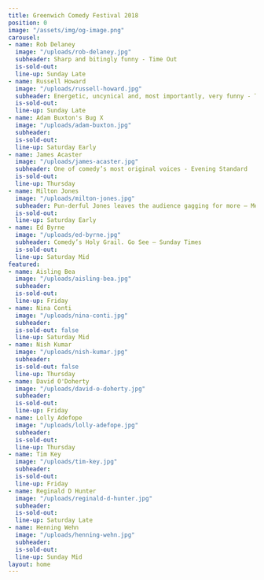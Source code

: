 ```yaml
---
title: Greenwich Comedy Festival 2018
position: 0
image: "/assets/img/og-image.png"
carousel:
- name: Rob Delaney
  image: "/uploads/rob-delaney.jpg"
  subheader: Sharp and bitingly funny - Time Out
  is-sold-out: 
  line-up: Sunday Late
- name: Russell Howard
  image: "/uploads/russell-howard.jpg"
  subheader: Energetic, uncynical and, most importantly, very funny - The Times
  is-sold-out: 
  line-up: Sunday Late
- name: Adam Buxton's Bug X
  image: "/uploads/adam-buxton.jpg"
  subheader: 
  is-sold-out: 
  line-up: Saturday Early
- name: James Acaster
  image: "/uploads/james-acaster.jpg"
  subheader: One of comedy’s most original voices - Evening Standard
  is-sold-out: 
  line-up: Thursday
- name: Milton Jones
  image: "/uploads/milton-jones.jpg"
  subheader: Pun-derful Jones leaves the audience gagging for more — Metro
  is-sold-out: 
  line-up: Saturday Early
- name: Ed Byrne
  image: "/uploads/ed-byrne.jpg"
  subheader: Comedy’s Holy Grail. Go See — Sunday Times
  is-sold-out: 
  line-up: Saturday Mid
featured:
- name: Aisling Bea
  image: "/uploads/aisling-bea.jpg"
  subheader: 
  is-sold-out: 
  line-up: Friday
- name: Nina Conti
  image: "/uploads/nina-conti.jpg"
  subheader: 
  is-sold-out: false
  line-up: Saturday Mid
- name: Nish Kumar
  image: "/uploads/nish-kumar.jpg"
  subheader: 
  is-sold-out: false
  line-up: Thursday
- name: David O'Doherty
  image: "/uploads/david-o-doherty.jpg"
  subheader: 
  is-sold-out: 
  line-up: Friday
- name: Lolly Adefope
  image: "/uploads/lolly-adefope.jpg"
  subheader: 
  is-sold-out: 
  line-up: Thursday
- name: Tim Key
  image: "/uploads/tim-key.jpg"
  subheader: 
  is-sold-out: 
  line-up: Friday
- name: Reginald D Hunter
  image: "/uploads/reginald-d-hunter.jpg"
  subheader: 
  is-sold-out: 
  line-up: Saturday Late
- name: Henning Wehn
  image: "/uploads/henning-wehn.jpg"
  subheader: 
  is-sold-out: 
  line-up: Sunday Mid
layout: home
---
```


